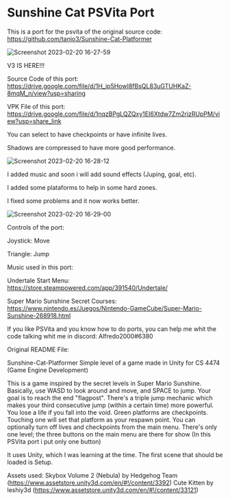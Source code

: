 # Sunshine Cat PSVita Port
This is a port for the psvita of the original source code: https://github.com/tanjo3/Sunshine-Cat-Platformer

![Screenshot 2023-02-20 16-27-59](https://user-images.githubusercontent.com/121837347/220146855-c9438d96-335d-4fe8-9760-e0bfbff4fb37.png)

V3 IS HERE!!!

Source Code of this port: https://drive.google.com/file/d/1H_ip5HowI8fBsQL83uGTUHKaZ-8mqM_n/view?usp=sharing

VPK File of this port: https://drive.google.com/file/d/1nqzBPgLQZQxy1EI6Xtdw7Zm2rizRUpPM/view?usp=share_link

You can select to have checkpoints or have infinite lives.

Shadows are compressed to have more good performance.

![Screenshot 2023-02-20 16-28-12](https://user-images.githubusercontent.com/121837347/220147249-9a25f736-1497-4399-bf39-c517c3d554d0.png)

I added music and soon i will add sound effects (Juping, goal, etc).

I added some plataforms to help in some hard zones.

I fixed some problems and it now works better.

![Screenshot 2023-02-20 16-29-00](https://user-images.githubusercontent.com/121837347/220147551-349c8fbe-ce17-4271-b542-1b559b9ee9ec.png)

Controls of the port:

Joystick: Move

Triangle: Jump

Music used in this port:

Undertale Start Menu: https://store.steampowered.com/app/391540/Undertale/

Super Mario Sunshine Secret Courses: https://www.nintendo.es/Juegos/Nintendo-GameCube/Super-Mario-Sunshine-268918.html

If you like PSVita and you know how to do ports, you can help me whit the code talking whit me in discord: Alfredo2000#6380

Original README File:

Sunshine-Cat-Platformer
Simple level of a game made in Unity for CS 4474 (Game Engine Development)

This is a game inspired by the secret levels in Super Mario Sunshine. Basically, use WASD to look around and move, and SPACE to jump. Your goal is to reach the end "flagpost".
There's a triple jump mechanic which makes your third consecutive jump (within a certain time) more powerful.
You lose a life if you fall into the void. Green platforms are checkpoints. Touching one will set that platform as your respawn point.
You can optionally turn off lives and checkpoints from the main menu.
There's only one level; the three buttons on the main menu are there for show (In this PSVita port i put only one button)

It uses Unity, which I was learning at the time.
The first scene that should be loaded is Setup.

Assets used:
Skybox Volume 2 (Nebula) by Hedgehog Team (https://www.assetstore.unity3d.com/en/#!/content/3392)
Cute Kitten by leshiy3d (https://www.assetstore.unity3d.com/en/#!/content/33121)
